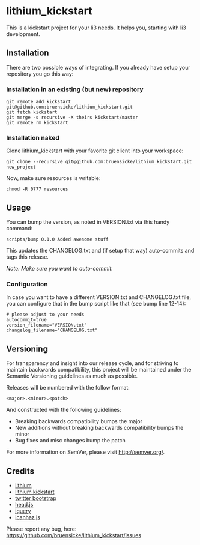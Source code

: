 # lithium_kickstart

This is a kickstart project for your li3 needs. It helps you, starting with li3 development.

## Installation

There are two possible ways of integrating. If you already have setup your repository you go this way:

### Installation in an existing (but new) repository

	git remote add kickstart git@github.com:bruensicke/lithium_kickstart.git
	git fetch kickstart
	git merge -s recursive -X theirs kickstart/master
	git remote rm kickstart

### Installation naked

Clone lithium_kickstart with your favorite git client into your workspace:

	git clone --recursive git@github.com:bruensicke/lithium_kickstart.git new_project

Now, make sure resources is writable:

	chmod -R 0777 resources

## Usage

You can bump the version, as noted in VERSION.txt via this handy command:

	scripts/bump 0.1.0 Added awesome stuff

This updates the CHANGELOG.txt and (if setup that way) auto-commits and tags this release.

*Note: Make sure you want to auto-commit.*

### Configuration

In case you want to have a different VERSION.txt and CHANGELOG.txt file, you can configure that in the bump script like that (see bump line 12-14):

	# please adjust to your needs
	autocommit=true
	version_filename="VERSION.txt"
	changelog_filename="CHANGELOG.txt"

## Versioning

For transparency and insight into our release cycle, and for striving to maintain backwards compatibility, this project will be maintained under the Semantic Versioning guidelines as much as possible.

Releases will be numbered with the follow format:

	<major>.<minor>.<patch>

And constructed with the following guidelines:

* Breaking backwards compatibility bumps the major
* New additions without breaking backwards compatibility bumps the minor
* Bug fixes and misc changes bump the patch

For more information on SemVer, please visit http://semver.org/.

## Credits

* [lithium](http://www.lithify.me)
* [lithium kickstart](https://github.com/bruensicke/lithium_kickstart)
* [twitter bootstrap](http://twitter.github.com/bootstrap/)
* [head.js](http://headjs.com/)
* [jquery](http://jquery.com/)
* [icanhaz.js](http://icanhazjs.com/)

Please report any bug, here: https://github.com/bruensicke/lithium_kickstart/issues

